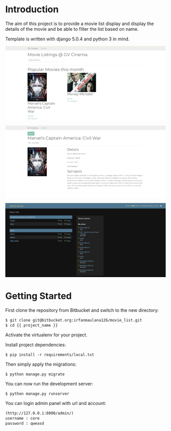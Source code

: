 # Introduction

The aim of this project is to provide a movie list display and display the details of the movie and be able to filter the list based on name. 

Template is written with django 5.0.4 and python 3 in mind.

![Default Home View](__screenshots/image.png?raw=true "Title")

![Detail View](__screenshots/image_2.png?raw=true "Title")

![Admin View](__screenshots/image_3.png?raw=true "Title")

# Getting Started

First clone the repository from Bitbucket and switch to the new directory:

    $ git clone git@bitbucket.org:irfanmaulana126/movie_list.git
    $ cd {{ project_name }}
    
Activate the virtualenv for your project.
    
Install project dependencies:

    $ pip install -r requirements/local.txt
    
    
Then simply apply the migrations:

    $ python manage.py migrate
    

You can now run the development server:

    $ python manage.py runserver

You can login admin panel with url and account:

    (http://127.0.0.1:8000/admin/)
    username : core
    password : qweasd
